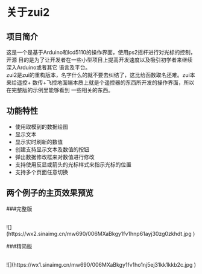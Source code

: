 关于zui2
====

项目简介
---

  这是一个是基于Arduino和lcd5110的操作界面，使用ps2摇杆进行对光标的控制，开源
目的是为了让开发者在一些小型项目上提高开发速度以及吸引初学者来继续深入Arduino或者其它
语言及平台。<br>
  zui2是zui的重构版本，名字什么的就不要去纠结了，这比给函数取名还难。zui本来给遥控+
数传+飞控地面端本质上就是个遥控器的东西所开发的操作界面，所以在完整版的示例里能够看到
一些相关的东西。<br>

功能特性
----
* 使用取模到的数据绘图
* 显示文本
* 显示实时刷新的数值
* 创建支持显示文本及数值的按钮
* 弹出数据修改框来对数值进行修改
* 支持使用反显或箭头的光标样式来指示光标的位置
* 支持多个页面任意切换 

两个例子的主页效果预览
---

###完整版

<br>
![](https://wx2.sinaimg.cn/mw690/006MXaBkgy1fv1hnp61ayj30zg0zkhdt.jpg )

###精简版

<br>
![](https://wx1.sinaimg.cn/mw690/006MXaBkgy1fv1ho1nj5ej31kk1kkb2c.jpg )
